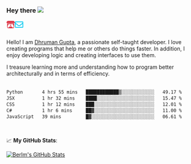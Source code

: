 ### Hey there <img src="https://media.giphy.com/media/hvRJCLFzcasrR4ia7z/giphy.gif" width="25px">

<a href="https://itch.io/profile/berlm">
  <img align="left" alt="Berlm's Itch" width="22px" src="/assets/itch-io.svg" />
</a>
<a href="mailto:me@berlm.me">
  <img align="left" alt="Email Berlm" width="22px" src="/assets/envelope.svg" />
</a>

<br />  
<br />  
  
Hello! I am [Dhruman Gupta](https://berlm.me/), a passionate self-taught developer. I love creating programs that help me or others do things faster. In addition, I enjoy developing logic and creating interfaces to use them.  

I treasure learning more and understanding how to program better architecturally and in terms of efficiency.  
<br />

<!--START_SECTION:waka-->
```text
Python       4 hrs 55 mins   ████████████▒░░░░░░░░░░░░   49.17 % 
JSX          1 hr 32 mins    ████░░░░░░░░░░░░░░░░░░░░░   15.47 % 
CSS          1 hr 12 mins    ███░░░░░░░░░░░░░░░░░░░░░░   12.01 % 
C#           1 hr 6 mins     ██▓░░░░░░░░░░░░░░░░░░░░░░   11.00 % 
JavaScript   39 mins         █▓░░░░░░░░░░░░░░░░░░░░░░░   06.61 % 
```
<!--END_SECTION:waka-->
<br />  

📈 **My GitHub Stats**:  

[![Berlm's GitHub Stats](https://github-readme-stats.vercel.app/api?username=dhrumangupta&theme=gotham&show_icons=true&count_private=true)](https://berlm.me)
